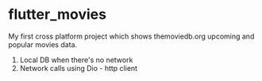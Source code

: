 # flutter_movies
My first cross platform project which shows themoviedb.org upcoming and popular movies data.

1. Local DB when there's no network
2. Network calls using Dio - http client
